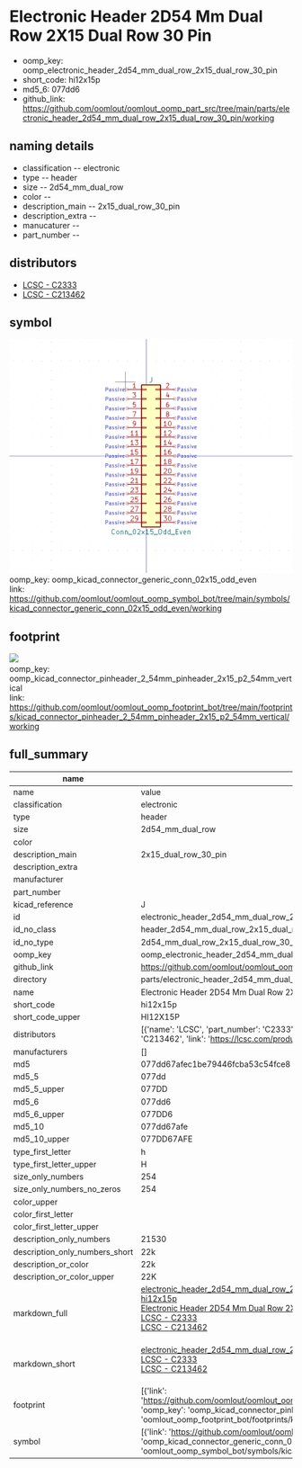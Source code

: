 # Electronic Header 2D54 Mm Dual Row 2X15 Dual Row 30 Pin

  
* oomp_key: oomp_electronic_header_2d54_mm_dual_row_2x15_dual_row_30_pin 
* short_code: hi12x15p
* md5_6: 077dd6  
* github_link: https://github.com/oomlout/oomlout_oomp_part_src/tree/main/parts/electronic_header_2d54_mm_dual_row_2x15_dual_row_30_pin/working  
## naming details
* classification -- electronic
* type -- header
* size -- 2d54_mm_dual_row
* color -- 
* description_main -- 2x15_dual_row_30_pin
* description_extra -- 
* manucaturer -- 
* part_number -- 

## distributors
* [LCSC - C2333](https://lcsc.com/product-detail/C2333.html)  
* [LCSC - C213462](https://lcsc.com/product-detail/C213462.html)  


## symbol

![](symbol/0/working/working_600.png)  
oomp_key: oomp_kicad_connector_generic_conn_02x15_odd_even  
link: https://github.com/oomlout/oomlout_oomp_symbol_bot/tree/main/symbols/kicad_connector_generic_conn_02x15_odd_even/working  

## footprint

![](footprint/0/working/working_600.png)  
oomp_key: oomp_kicad_connector_pinheader_2_54mm_pinheader_2x15_p2_54mm_vertical  
link: https://github.com/oomlout/oomlout_oomp_footprint_bot/tree/main/footprints/kicad_connector_pinheader_2_54mm_pinheader_2x15_p2_54mm_vertical/working  

## full_summary
| name | value | 
| --- | --- | 
| name | value | 
| classification | electronic | 
| type | header | 
| size | 2d54_mm_dual_row | 
| color |  | 
| description_main | 2x15_dual_row_30_pin | 
| description_extra |  | 
| manufacturer |  | 
| part_number |  | 
| kicad_reference | J | 
| id | electronic_header_2d54_mm_dual_row_2x15_dual_row_30_pin | 
| id_no_class | header_2d54_mm_dual_row_2x15_dual_row_30_pin | 
| id_no_type | 2d54_mm_dual_row_2x15_dual_row_30_pin | 
| oomp_key | oomp_electronic_header_2d54_mm_dual_row_2x15_dual_row_30_pin | 
| github_link | https://github.com/oomlout/oomlout_oomp_part_src/tree/main/parts/electronic_header_2d54_mm_dual_row_2x15_dual_row_30_pin/working | 
| directory | parts/electronic_header_2d54_mm_dual_row_2x15_dual_row_30_pin | 
| name | Electronic Header 2D54 Mm Dual Row 2X15 Dual Row 30 Pin | 
| short_code | hi12x15p | 
| short_code_upper | HI12X15P | 
| distributors | [{'name': 'LCSC', 'part_number': 'C2333', 'link': 'https://lcsc.com/product-detail/C2333.html', 'id': 'distributor_lcsc'}, {'name': 'LCSC', 'part_number': 'C213462', 'link': 'https://lcsc.com/product-detail/C213462.html', 'id': 'distributor_lcsc'}] | 
| manufacturers | [] | 
| md5 | 077dd67afec1be79446fcba53c54fce8 | 
| md5_5 | 077dd | 
| md5_5_upper | 077DD | 
| md5_6 | 077dd6 | 
| md5_6_upper | 077DD6 | 
| md5_10 | 077dd67afe | 
| md5_10_upper | 077DD67AFE | 
| type_first_letter | h | 
| type_first_letter_upper | H | 
| size_only_numbers | 254 | 
| size_only_numbers_no_zeros | 254 | 
| color_upper |  | 
| color_first_letter |  | 
| color_first_letter_upper |  | 
| description_only_numbers | 21530 | 
| description_only_numbers_short | 22k | 
| description_or_color | 22k | 
| description_or_color_upper | 22K | 
| markdown_full | [electronic_header_2d54_mm_dual_row_2x15_dual_row_30_pin](https://github.com/oomlout/oomlout_oomp_part_src/tree/main/parts/electronic_header_2d54_mm_dual_row_2x15_dual_row_30_pin/working)<br>[hi12x15p](https://github.com/oomlout/oomlout_oomp_part_src/tree/main/parts/electronic_header_2d54_mm_dual_row_2x15_dual_row_30_pin/working)<br>[Electronic Header 2D54 Mm Dual Row 2X15 Dual Row 30 Pin](https://github.com/oomlout/oomlout_oomp_part_src/tree/main/parts/electronic_header_2d54_mm_dual_row_2x15_dual_row_30_pin/working)<br>[LCSC - C2333<br>](https://lcsc.com/product-detail/C2333.html)[LCSC - C213462<br>](https://lcsc.com/product-detail/C213462.html)<br> | 
| markdown_short | [electronic_header_2d54_mm_dual_row_2x15_dual_row_30_pin](https://github.com/oomlout/oomlout_oomp_part_src/tree/main/parts/electronic_header_2d54_mm_dual_row_2x15_dual_row_30_pin/working)<br>[LCSC - C2333<br>](https://lcsc.com/product-detail/C2333.html)[LCSC - C213462<br>](https://lcsc.com/product-detail/C213462.html)<br> | 
| footprint | [{'link': 'https://github.com/oomlout/oomlout_oomp_footprint_bot/tree/main/foootprntss/kicad_connector_pinheader_2_54mm_pinheader_2x15_p2_54mm_vertical', 'oomp_key': 'oomp_kicad_connector_pinheader_2_54mm_pinheader_2x15_p2_54mm_vertical', 'directory': 'oomlout_oomp_footprint_bot/footprints/kicad_connector_pinheader_2_54mm_pinheader_2x15_p2_54mm_vertical//working/working.kicad_mod'}] | 
| symbol | [{'link': 'https://github.com/oomlout/oomlout_oomp_symbol_bot/tree/main/symbols/kicad_connector_generic_conn_02x15_odd_even', 'oomp_key': 'oomp_kicad_connector_generic_conn_02x15_odd_even', 'directory': 'oomlout_oomp_symbol_bot/symbols/kicad_connector_generic_conn_02x15_odd_even//working/working.kicad_sym'}] | 
